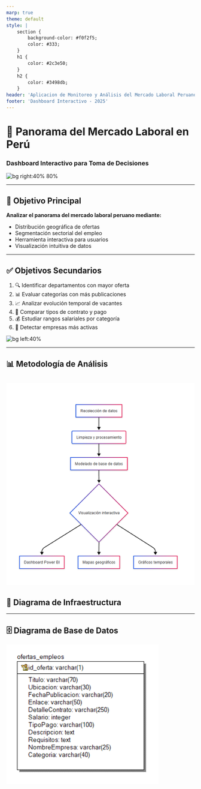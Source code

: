 ```yaml
---
marp: true
theme: default
style: |
    section {
        background-color: #f0f2f5;
        color: #333;
    }
    h1 {
        color: #2c3e50;
    }
    h2 {
        color: #3498db;
    }
header: 'Aplicacion de Monitoreo y Análisis del Mercado Laboral Peruano'
footer: 'Dashboard Interactivo - 2025'
---
```


# 🎯 Panorama del Mercado Laboral en Perú
### Dashboard Interactivo para Toma de Decisiones

![bg right:40% 80%](https://images.unsplash.com/photo-1450101499163-c8848c66ca85?ixlib=rb-1.2.1&auto=format&fit=crop&w=500&q=60)

---

## 🎯 Objetivo Principal

**Analizar el panorama del mercado laboral peruano mediante:**

- Distribución geográfica de ofertas
- Segmentación sectorial del empleo
- Herramienta interactiva para usuarios
- Visualización intuitiva de datos

---

## ✅ Objetivos Secundarios

1. 🔍 Identificar departamentos con mayor oferta
2. 📊 Evaluar categorías con más publicaciones
3. 📈 Analizar evolución temporal de vacantes
4. 🤝 Comparar tipos de contrato y pago
5. 💰 Estudiar rangos salariales por categoría
6. 🏢 Detectar empresas más activas

![bg left:40%](https://images.unsplash.com/photo-1551288049-bebda4e38f71?ixlib=rb-1.2.1&auto=format&fit=crop&w=500&q=60)

---

## 📊 Metodología de Análisis


![Metodologia](media/imagenmermaid.png)
---
## 🚀 Diagrama de Infraestructura

<!-- COMENTARIO: Imagen desde URL -->

---

## 🗄️ Diagrama de Base de Datos

<!-- COMENTARIO: Imagen desde URL -->
![tablabd](media/tabla_db.png)